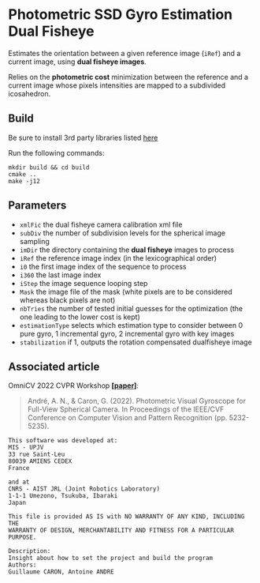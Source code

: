 # Photometric SSD Gyro Estimation Dual Fisheye

Estimates the orientation between a given reference image (`iRef`) and a current image, using **dual fisheye images**.

Relies on the **photometric cost** minimization between the reference and a current image whose pixels intensities are mapped to a subdivided icosahedron.

## Build

Be sure to install 3rd party libraries listed [here](../Readme.md)

Run the following commands:

```
mkdir build && cd build
cmake ..
make -j12
```

## Parameters

- `xmlFic` the dual fisheye camera calibration xml file
- `subDiv` the number of subdivision levels for the spherical image sampling
- `imDir` the directory containing the **dual fisheye** images to process
- `iRef` the reference image index (in the lexicographical order)
- `i0` the first image index of the sequence to process
- `i360` the last image index
- `iStep` the image sequence looping step
- `Mask` the image file of the mask (white pixels are to be considered whereas black pixels are not)
- `nbTries` the number of tested initial guesses for the optimization (the one leading to the lower cost is kept)
- `estimationType` selects which estimation type to consider between 0 pure gyro, 1 incremental gyro, 2 incremental gyro with key images
- `stabilization` if 1, outputs the rotation compensated dualfisheye image

## Associated article

OmniCV 2022 CVPR Workshop [**[paper]**](https://openaccess.thecvf.com/content/CVPR2022W/OmniCV/papers/Andre_Photometric_Visual_Gyroscope_for_Full-View_Spherical_Camera_CVPRW_2022_paper.pdf):

> André, A. N., & Caron, G. (2022). Photometric Visual Gyroscope for Full-View Spherical Camera. In Proceedings of the IEEE/CVF Conference on Computer Vision and Pattern Recognition (pp. 5232-5235).

```
This software was developed at:
MIS - UPJV
33 rue Saint-Leu
80039 AMIENS CEDEX
France

and at
CNRS - AIST JRL (Joint Robotics Laboratory)
1-1-1 Umezono, Tsukuba, Ibaraki
Japan

This file is provided AS IS with NO WARRANTY OF ANY KIND, INCLUDING THE
WARRANTY OF DESIGN, MERCHANTABILITY AND FITNESS FOR A PARTICULAR PURPOSE.

Description:
Insight about how to set the project and build the program
Authors:
Guillaume CARON, Antoine ANDRE

```
